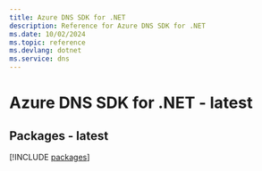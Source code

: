 ```yaml
---
title: Azure DNS SDK for .NET
description: Reference for Azure DNS SDK for .NET
ms.date: 10/02/2024
ms.topic: reference
ms.devlang: dotnet
ms.service: dns
---
```

# Azure DNS SDK for .NET - latest
## Packages - latest
[!INCLUDE [packages](dns-index.md)]